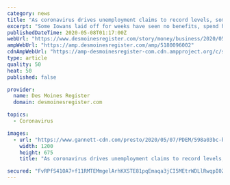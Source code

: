 ```yaml
---
category: news
title: "As coronavirus drives unemployment claims to record levels, some Iowans can't get answers on benefits"
excerpt: "Some Iowans laid off for weeks have seen no benefits, spend hours on the phone waiting to talk to Workforce Development, then get wrong answers."
publishedDateTime: 2020-05-08T01:17:00Z
webUrl: "https://www.desmoinesregister.com/story/money/business/2020/05/07/though-iowa-reopening-coronavirus-unemployment-claims-continue-spike/5180096002/"
ampWebUrl: "https://amp.desmoinesregister.com/amp/5180096002"
cdnAmpWebUrl: "https://amp-desmoinesregister-com.cdn.ampproject.org/c/s/amp.desmoinesregister.com/amp/5180096002"
type: article
quality: 50
heat: 50
published: false

provider:
  name: Des Moines Register
  domain: desmoinesregister.com

topics:
  - Coronavirus

images:
  - url: "https://www.gannett-cdn.com/presto/2020/05/07/PDEM/598a03bc-b5ef-4683-99bf-ffaddffc28cd-003-unemployment-0507.JPG?auto=webp&crop=3499,1969,x0,y177&format=pjpg&width=1200"
    width: 1200
    height: 675
    title: "As coronavirus drives unemployment claims to record levels, some Iowans can't get answers on benefits"

secured: "FvRPfS41OA7+f11RMTEMmgelArhKXSTE81pqEmaqa3jCI5MEtrWDLlRwqpI0ZQy7CIGK+IoIuNtCXX/TPvcjHLJ5sxbd2LBvYOloU4g7MopCyBS5PMSYSS3GVTZzxZaSM/hFWUjAclV/buSj56rIeVOvPgbhCb+OzI281J5ewOBzz0iq+0Kgtk6UPRAdiQmzlf8EbAbmTIyJe1MlCfZl3dbQQX1ay1Qyut7O3SvUFwwY35y4JAkmKGCrysF+xIZuR1xGXQ9Xb9r4BjUwYO/ycJGpbPNiEsTRyFUQmpX+AVwOR/u5EkvHcTZItyeJeRSPyDTCuXLn2K1ToxT+9AQhgkRstekV8+7AFjep5IpfebiRKVzrzdxOKT9Nx17onvp2ITqPwW/I9YRogBTjq+CsM9iyRzoEVNZyGZwW0fl46qJkxhtWlTHOIMQFVifn+gTNQ5cAdbMuy8I2ehBoeSBMJN//i9ECZbddSWOEX3ahWFQ=;n6mXtV5J3n43qEyZXNBtmg=="
---
```


